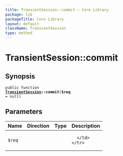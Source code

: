 ```yaml
---
title: TransientSession::commit — Core Library
package: lib
packageTitle: Core Library
layout: default
className: TransientSession
type: method
---
```


# TransientSession::commit

## Synopsis

<code>public function <b><a href="TransientSession">TransientSession</a>::commit</b>(<b>$req</b> = null)</code>

## Parameters

<table>
  <thead>
    <tr>
      <th>Name</th>
      <th>Direction</th>
      <th>Type</th>
      <th>Description</th>
    </tr>
  </thead>
  <tbody>
    <tr>
      <td><code>$req</code>
      <td><i></i></td>
      <td></td>
      <td>

      </td>
    </tr>
  </tbody>
</table>

